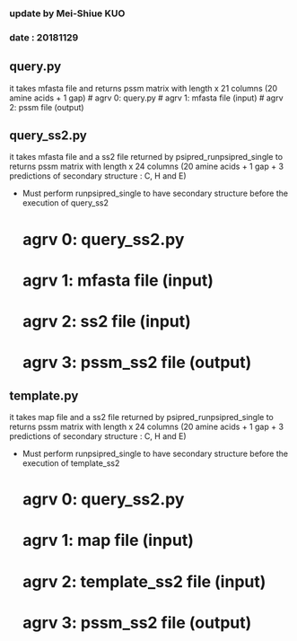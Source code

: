 ### update by Mei-Shiue KUO
### date : 20181129

## query.py
it takes mfasta file and returns pssm matrix with length x 21 columns (20 amine acids + 1 gap)
	# agrv 0: query.py
	# agrv 1: mfasta file (input)
	# agrv 2: pssm file (output)

## query_ss2.py
it takes mfasta file and a ss2 file returned by psipred_runpsipred_single to returns pssm matrix with length x 24 columns (20 amine acids + 1 gap + 3 predictions of secondary structure : C, H and E)
* Must perform runpsipred_single to have secondary structure before the execution of query_ss2
	# agrv 0: query_ss2.py
	# agrv 1: mfasta file (input)
	# agrv 2: ss2 file (input)
	# agrv 3: pssm_ss2 file (output)

## template.py
it takes map file and a ss2 file returned by psipred_runpsipred_single to returns pssm matrix with length x 24 columns (20 amine acids + 1 gap + 3 predictions of secondary structure : C, H and E)
* Must perform runpsipred_single to have secondary structure before the execution of template_ss2
	# agrv 0: query_ss2.py
	# agrv 1: map file (input)
	# agrv 2: template_ss2 file (input)
	# agrv 3: pssm_ss2 file (output)

 
